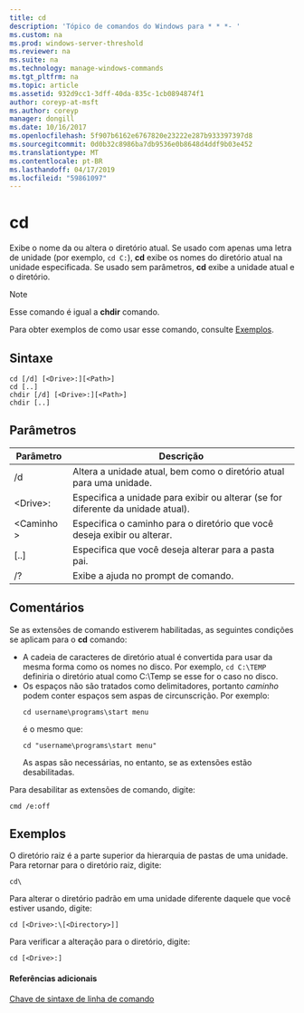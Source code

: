 ```yaml
---
title: cd
description: 'Tópico de comandos do Windows para * * *- '
ms.custom: na
ms.prod: windows-server-threshold
ms.reviewer: na
ms.suite: na
ms.technology: manage-windows-commands
ms.tgt_pltfrm: na
ms.topic: article
ms.assetid: 932d9cc1-3dff-40da-835c-1cb0894874f1
author: coreyp-at-msft
ms.author: coreyp
manager: dongill
ms.date: 10/16/2017
ms.openlocfilehash: 5f907b6162e6767820e23222e287b933397397d8
ms.sourcegitcommit: 0d0b32c8986ba7db9536e0b8648d4ddf9b03e452
ms.translationtype: MT
ms.contentlocale: pt-BR
ms.lasthandoff: 04/17/2019
ms.locfileid: "59861097"
---
```

# <a name="cd"></a>cd



Exibe o nome da ou altera o diretório atual. Se usado com apenas uma letra de unidade (por exemplo, `cd C:`), **cd** exibe os nomes do diretório atual na unidade especificada. Se usado sem parâmetros, **cd** exibe a unidade atual e o diretório.

> [!NOTE]
> Esse comando é igual a **chdir** comando.

Para obter exemplos de como usar esse comando, consulte [Exemplos](#BKMK_examples).

## <a name="syntax"></a>Sintaxe

```
cd [/d] [<Drive>:][<Path>]
cd [..]
chdir [/d] [<Drive>:][<Path>]
chdir [..]
```

## <a name="parameters"></a>Parâmetros

|Parâmetro|Descrição|
|---------|-----------|
|/d|Altera a unidade atual, bem como o diretório atual para uma unidade.|
|\<Drive>:|Especifica a unidade para exibir ou alterar (se for diferente da unidade atual).|
|\<Caminho >|Especifica o caminho para o diretório que você deseja exibir ou alterar.|
|[..]|Especifica que você deseja alterar para a pasta pai.|
|/?|Exibe a ajuda no prompt de comando.|

## <a name="remarks"></a>Comentários

Se as extensões de comando estiverem habilitadas, as seguintes condições se aplicam para o **cd** comando:
-   A cadeia de caracteres de diretório atual é convertida para usar da mesma forma como os nomes no disco. Por exemplo, `cd C:\TEMP` definiria o diretório atual como C:\Temp se esse for o caso no disco.
-   Os espaços não são tratados como delimitadores, portanto *caminho* podem conter espaços sem aspas de circunscrição. Por exemplo:   
    ```
    cd username\programs\start menu
    ```  
    é o mesmo que:  
    ```
    cd "username\programs\start menu"
    ```  
    As aspas são necessárias, no entanto, se as extensões estão desabilitadas.

Para desabilitar as extensões de comando, digite:
```
cmd /e:off
```

## <a name="BKMK_examples"></a>Exemplos

O diretório raiz é a parte superior da hierarquia de pastas de uma unidade. Para retornar para o diretório raiz, digite:
```
cd\
```
Para alterar o diretório padrão em uma unidade diferente daquele que você estiver usando, digite:
```
cd [<Drive>:\[<Directory>]]
```
Para verificar a alteração para o diretório, digite:
```
cd [<Drive>:]
```

#### <a name="additional-references"></a>Referências adicionais

[Chave de sintaxe de linha de comando](command-line-syntax-key.md)
